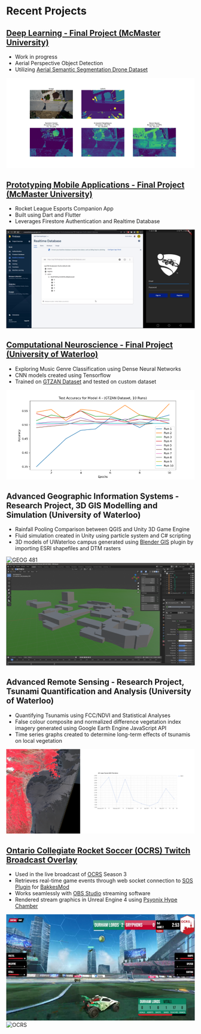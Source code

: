# Recent Projects

## [Deep Learning - Final Project (McMaster University)](https://github.com/AlbertPangilinan/SEP740)

- Work in progress
- Aerial Perspective Object Detection
- Utilizing [Aerial Semantic Segmentation Drone Dataset](https://www.tugraz.at/index.php?id=22387)

![SEP 740](images/sep740.png)

## [Prototyping Mobile Applications - Final Project (McMaster University)](https://github.com/AlbertPangilinan/SEP758)

- Rocket League Esports Companion App
- Built using Dart and Flutter
- Leverages Firestore Authentication and Realtime Database

![SEP 758](images/sep758.png)

## [Computational Neuroscience - Final Project (University of Waterloo)](https://github.com/AlbertPangilinan/SYDE552)

- Exploring Music Genre Classification using Dense Neural Networks
- CNN models created using Tensorflow
- Trained on [GTZAN Dataset](https://www.tensorflow.org/datasets/catalog/gtzan) and tested on custom dataset

![SYDE 552](images/syde552.png)

## Advanced Geographic Information Systems - Research Project, 3D GIS Modelling and Simulation (University of Waterloo)

- Rainfall Pooling Comparison between QGIS and Unity 3D Game Engine
- Fluid simulation created in Unity using particle system and C# scripting
- 3D models of UWaterloo campus generated using [Blender GIS](https://github.com/domlysz/BlenderGIS) plugin by importing ESRI shapefiles and DTM rasters

![GEOG 481](https://thumbs.gfycat.com/ComplexJointIndianpalmsquirrel-size_restricted.gif)
![GEOG 481](images/geog481.png)


## Advanced Remote Sensing - Research Project, Tsunami Quantification and Analysis (University of Waterloo)

- Quantifying Tsunamis using FCC/NDVI and Statistical Analyses
- False colour composite and normalized difference vegetation index imagery generated using Google Earth Engine JavaScript API
- Time series graphs created to determine long-term effects of tsunamis on local vegetation

![GEOG 471](images/geog471.png)

## [Ontario Collegiate Rocket Soccer (OCRS) Twitch Broadcast Overlay](https://github.com/AlbertPangilinan/OCRS)

- Used in the live broadcast of [OCRS](https://www.twitch.tv/ontariocrs) Season 3
- Retrieves real-time game events through web socket connection to [SOS Plugin](https://gitlab.com/bakkesplugins/sos/sos-plugin) for [BakkesMod](https://www.bakkesmod.com/)
- Works seamlessly with [OBS Studio](https://obsproject.com/) streaming software
- Rendered stream graphics in Unreal Engine 4 using [Psyonix Hype Chamber](https://www.unrealengine.com/en-US/spotlights/enter-the-rocket-league-hype-chamber-a-new-sample-for-broadcast-and-live-events)

![OCRS](images/ocrs.png)
![OCRS](https://thumbs.gfycat.com/ThornyLankyFlyingfish-size_restricted.gif)
